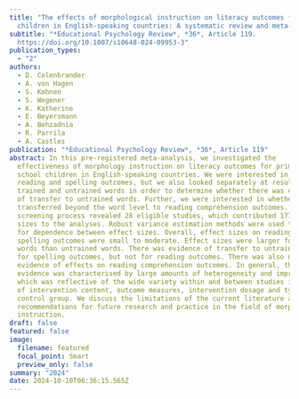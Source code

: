 ```yaml
---
title: "The effects of morphological instruction on literacy outcomes for
  children in English-speaking countries: A systematic review and meta-analysis"
subtitle: "*Educational Psychology Review*, *36*, Article 119.
  https://doi.org/10.1007/s10648-024-09953-3"
publication_types:
  - "2"
authors:
  - D. Colenbrander
  - A. von Hagen
  - S. Kohnen
  - S. Wegener
  - K. Katherine
  - E. Beyersmann
  - A. Behzadnia
  - R. Parrila
  - A. Castles
publication: "*Educational Psychology Review*, *36*, Article 119"
abstract: In this pre-registered meta-analysis, we investigated the
  effectiveness of morphology instruction on literacy outcomes for primary
  school children in English-speaking countries. We were interested in overall
  reading and spelling outcomes, but we also looked separately at results for
  trained and untrained words in order to determine whether there was evidence
  of transfer to untrained words. Further, we were interested in whether results
  transferred beyond the word level to reading comprehension outcomes. Our
  screening process revealed 28 eligible studies, which contributed 177 effect
  sizes to the analyses. Robust variance estimation methods were used to account
  for dependence between effect sizes. Overall, effect sizes on reading and
  spelling outcomes were small to moderate. Effect sizes were larger for trained
  words than untrained words. There was evidence of transfer to untrained words
  for spelling outcomes, but not for reading outcomes. There was also no clear
  evidence of effects on reading comprehension outcomes. In general, the
  evidence was characterised by large amounts of heterogeneity and imprecision,
  which was reflective of the wide variety within and between studies in terms
  of intervention content, outcome measures, intervention dosage and type of
  control group. We discuss the limitations of the current literature and make
  recommendations for future research and practice in the field of morphology
  instruction.
draft: false
featured: false
image:
  filename: featured
  focal_point: Smart
  preview_only: false
summary: "2024"
date: 2024-10-10T06:36:15.565Z
---
```

